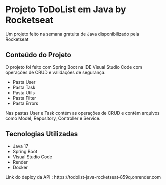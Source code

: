 <h1>Projeto ToDoList em Java by Rocketseat</h1>
<p>Um projeto feito na semana gratuita de Java disponibilizado pela Rocketseat</p>

<h2>Conteúdo do Projeto</h2>

<p>O projeto foi feito com Spring Boot na IDE Visual Studio Code com operações de CRUD e validações de segurança.</p>

<ul>
  <li>Pasta User</li>
  <li>Pasta Task</li>
  <li>Pasta Utils</li>
  <li>Pasta Filter</li>
  <li>Pasta Errors</li>
</ul>

<p>Nas pastas User e Task contém as operações de CRUD e contém arquivos como Model, Repository, Controller e Service.</p>

<h2>Tecnologias Utilizadas</h2>

<ul>
  <li>Java 17</li>
  <li>Spring Boot</li>
  <li>Visual Studio Code</li>
  <li>Render</li>
  <li>Docker</li>
</ul>
Link do deploy da API : https://todolist-java-rocketseat-859q.onrender.com
